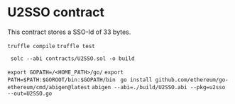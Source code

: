 # U2SSO contract

This contract stores a SSO-Id of 33 bytes.

``truffle compile``
``truffle test``

`` solc --abi contracts/U2SSO.sol -o build``

``export GOPATH=/<HOME_PATH>/go/``
``export PATH=$PATH:$GOROOT/bin:$GOPATH/bin``
`` go install github.com/ethereum/go-ethereum/cmd/abigen@latest``
``abigen --abi=./build/U2SSO.abi --pkg=u2sso --out=U2SSO.go``